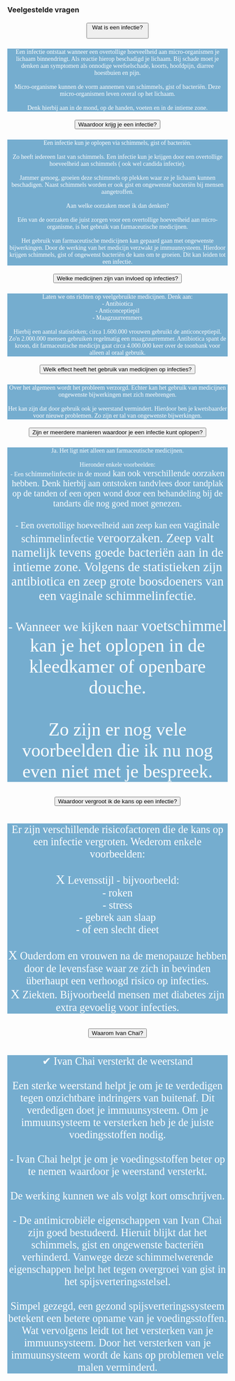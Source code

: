 ### Veelgestelde vragen
<!--START faq -->
<section id=faq>
<div data-aos="fade-right" class="col-md-12 aos-init aos-animate">
                    <div class="accordion" id="faqAccordion">
                        <div class="card shadow">
                            <div class="card-header" id="heading_1">
                                <h5 style="font-family:papyrus; text-align:center" class="mb-0">
                                    <button style="white-space:break-spaces" class="btn btn-link collapsed" type="button" data-toggle="collapse" data-target="#collapse_1" aria-expanded="false" aria-controls="collapse_1">Wat is een infectie?
                                  </button>
                                </h5>
                            </div>
                            <div id="collapse_1" class="collapse" aria-labelledby="heading_1" data-parent="#faqAccordion" style="">
                                <div class="card-body" style="background-color: #75adcf; color: white">
                                    <p style="font-family:candara; text-align:center">Een infectie ontstaat wanneer een overtollige hoeveelheid aan micro-organismen je lichaam binnendringt. Als reactie hierop beschadigd je lichaam. Bij schade moet je denken aan symptomen als onnodige weefselschade, koorts, hoofdpijn, diarree hoestbuien en pijn.<br><br>Micro-organisme kunnen de vorm aannemen van schimmels, gist of bacteriën. Deze micro-organismen leven overal op het lichaam.<br><br>Denk hierbij aan in de mond, op de handen, voeten en in de intieme zone.</p>
                                </div>
                            </div>
                        </div>
                        <div class="card shadow">
                            <div class="card-header" id="heading_2">
                                <h5 style="font-family:papyrus; text-align:center" class="mb-0">
                                    <button style="white-space:break-spaces" class="btn btn-link collapsed" type="button" data-toggle="collapse" data-target="#collapse_2" aria-expanded="false" aria-controls="collapse_2">Waardoor krijg je een infectie?</button>
                                </h5>
                            </div>
                            <div id="collapse_2" class="collapse" aria-labelledby="heading_2" data-parent="#faqAccordion" style="">
                                <div class="card-body" style="background-color: #75adcf; color: white">
                                    <p style="font-family:candara; text-align:center">Een infectie kun je oplopen via schimmels, gist of bacteriën.<br><br>Zo heeft iedereen last van schimmels. Een infectie kun je krijgen door een overtollige hoeveelheid aan schimmels ( ook wel candida infectie).<br><br>Jammer genoeg, groeien deze schimmels op plekken waar ze je lichaam kunnen beschadigen. Naast schimmels worden er ook gist en ongewenste bacteriën bij mensen aangetroffen.<br><br>Aan welke oorzaken moet ik dan denken?<br><br>Eén van de oorzaken die juist zorgen voor een overtollige hoeveelheid aan micro-organisme, is het gebruik van farmaceutische medicijnen.<br><br>Het gebruik van farmaceutische medicijnen kan gepaard gaan met ongewenste bijwerkingen. Door de werking van het medicijn verzwakt je immuunsysteem. Hierdoor krijgen schimmels, gist of ongewenst bacteriën de kans om te groeien. Dit kan leiden tot een infectie.</p>
                                </div>
                            </div>
                        </div>
                        <div class="card shadow">
                            <div class="card-header" id="heading_3">
                                <h5 style="font-family:papyrus; text-align:center" class="mb-0">
                                    <button style="white-space:break-spaces" class="btn btn-link collapsed" type="button" data-toggle="collapse" data-target="#collapse_3" aria-expanded="false" aria-controls="collapse_3">Welke medicijnen zijn van invloed op infecties?</button>
                                </h5>
                            </div>
                            <div id="collapse_3" class="collapse" aria-labelledby="heading_3" data-parent="#faqAccordion" style="">
                                <div class="card-body" style="background-color: #75adcf; color: white">
                                    <p style="font-family:candara; text-align:center">Laten we ons richten op veelgebruikte medicijnen. Denk aan:<br>- Antibiotica<br>- Anticonceptiepil<br>- Maagzuurremmers<br><br>Hierbij een aantal statistieken; circa 1.600.000 vrouwen gebruikt de anticonceptiepil. Zo'n 2.000.000 mensen gebruiken regelmatig een maagzuurremmer. Antibiotica spant de kroon, dit farmaceutische medicijn gaat circa 4.000.000 keer over de toonbank voor alleen al oraal gebruik.</p>
                                </div>
                            </div>
                        </div>
                        <div class="card shadow">
                            <div class="card-header" id="heading_4">
                                <h5 style="font-family:papyrus; text-align:center" class="mb-0">
                                    <button style="white-space:break-spaces" class="btn btn-link collapsed" type="button" data-toggle="collapse" data-target="#collapse_4" aria-expanded="false" aria-controls="collapse_4">Welk effect heeft het gebruik van medicijnen op infecties?</button>
                                </h5>
                            </div>
                            <div id="collapse_4" class="collapse" aria-labelledby="heading_4" data-parent="#faqAccordion" style="">
                                <div class="card-body" style="background-color: #75adcf; color: white">
                                    <p style="font-family:candara; text-align:center">Over het algemeen wordt het probleem verzorgd. Echter kan het gebruik van medicijnen ongewenste bijwerkingen met zich meebrengen.<br><br>Het kan zijn dat door gebruik ook je weerstand vermindert. Hierdoor ben je kwetsbaarder voor nieuwe problemen. Zo zijn er tal van ongewenste bijwerkingen.
                                    </p>
                                </div>
                            </div>
                        </div>
                        <div class="card shadow">
                            <div class="card-header" id="heading_5">
                                <h5 style="font-family:papyrus; text-align:center" class="mb-0">
                                    <button style="white-space:break-spaces" class="btn btn-link collapsed" type="button" data-toggle="collapse" data-target="#collapse_5" aria-expanded="false" aria-controls="collapse_5">Zijn er meerdere manieren waardoor je een infectie kunt oplopen?</button>
                                </h5>
                            </div>
                            <div id="collapse_5" class="collapse" aria-labelledby="heading_5" data-parent="#faqAccordion" style="">
                                <div class="card-body" style="background-color: #75adcf; color: white">
                                    <p style="font-family:candara; text-align:center">Ja. Het ligt niet alleen aan farmaceutische medicijnen.<br><br>Hieronder enkele voorbeelden:<br>- Een <big>schimmelinfectie in de mond<big> kan ook verschillende oorzaken hebben. Denk hierbij aan ontstoken tandvlees door tandplak op de tanden of een open wond door een behandeling bij de tandarts die nog goed moet genezen.<br><br>- Een overtollige hoeveelheid aan zeep kan een <big>vaginale schimmelinfectie<big> veroorzaken. Zeep valt namelijk tevens goede bacteriën aan in de intieme zone. Volgens de statistieken zijn antibiotica en zeep grote boosdoeners van een vaginale schimmelinfectie.<br><br>- Wanneer we kijken naar <big>voetschimmel<big> kan je het oplopen in de kleedkamer of openbare douche.<br><br>Zo zijn er nog vele voorbeelden die ik nu nog even niet met je bespreek.</p>
                                </div>
                            </div>
                        </div>
                        <div class="card shadow">
                            <div class="card-header" id="heading_6">
                                <h5 style="font-family:papyrus; text-align:center" class="mb-0">
                                    <button style="white-space:break-spaces" class="btn btn-link collapsed" type="button" data-toggle="collapse" data-target="#collapse_6" aria-expanded="false" aria-controls="collapse_6">Waardoor vergroot ik de kans op een infectie?</button>
                                </h5>
                            </div>
                            <div id="collapse_6" class="collapse" aria-labelledby="heading_6" data-parent="#faqAccordion" style="">
                                <div class="card-body" style="background-color: #75adcf; color: white">
                                  <p style="font-family:candara; text-align:center">Er zijn verschillende risicofactoren die de kans op een infectie vergroten. Wederom enkele voorbeelden:<br><br><big>X</big> Levensstijl - bijvoorbeeld:<br>  - roken<br>  - stress<br>  - gebrek aan slaap<br>  - of een slecht dieet<br><br><big>X</big> Ouderdom en vrouwen na de menopauze hebben door de levensfase waar ze zich in bevinden überhaupt een verhoogd risico op infecties.<br><big>X</big> Ziekten. Bijvoorbeeld mensen met diabetes zijn extra gevoelig voor infecties.</p>
                                </div>
                            </div>
                        </div>
                        <div class="card shadow">
                            <div class="card-header" id="heading_6">
                                <h5 style="font-family:papyrus; text-align:center" class="mb-0">
                                    <button style="white-space:break-spaces" class="btn btn-link collapsed" type="button" data-toggle="collapse" data-target="#collapse_6" aria-expanded="false" aria-controls="collapse_6">Waarom Ivan Chai?</button>
                                </h5>
                            </div>
                            <div id="collapse_6" class="collapse" aria-labelledby="heading_6" data-parent="#faqAccordion" style="">
                                <div class="card-body" style="background-color: #75adcf; color: white">
                                  <p style="font-family:candara; text-align:center">✔ Ivan Chai versterkt de weerstand<br><br>Een sterke weerstand helpt je om je te verdedigen tegen onzichtbare indringers van buitenaf. Dit verdedigen doet je immuunsysteem. Om je immuunsysteem te versterken heb je de juiste voedingsstoffen nodig.<br><br>- Ivan Chai helpt je om je voedingsstoffen beter op te nemen waardoor je weerstand versterkt.<br><br>De werking kunnen we als volgt kort omschrijven.<br><br>- De antimicrobiële eigenschappen van Ivan Chai zijn goed bestudeerd. Hieruit blijkt dat het schimmels, gist en ongewenste bacteriën verhinderd. Vanwege deze schimmelwerende eigenschappen helpt het tegen overgroei van gist in het spijsverteringsstelsel.<br><br>Simpel gezegd, een gezond spijsverteringssysteem betekent een betere opname van je voedingsstoffen. Wat vervolgens leidt tot het versterken van je immuunsysteem. Door het versterken van je immuunsysteem wordt de kans op problemen vele malen verminderd.</p>
                                </div>
                            </div>
                        </div>
                    </section>
                  <!--END faq -->
